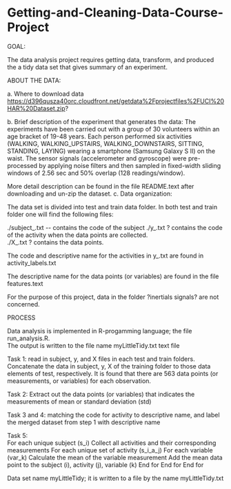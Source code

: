 Getting-and-Cleaning-Data-Course-Project
========================================
GOAL:  

The data analysis project requires getting data, transform, and produced the a tidy data set that gives summary of an experiment.

ABOUT THE DATA:

a. Where to download data
https://d396qusza40orc.cloudfront.net/getdata%2Fprojectfiles%2FUCI%20HAR%20Dataset.zip?

b. Brief description of the experiment that generates the data: 
The experiments have been carried out with a group of 30 volunteers within an age bracket of 19-48 years. Each person performed six activities (WALKING, WALKING_UPSTAIRS, WALKING_DOWNSTAIRS, SITTING, STANDING, LAYING) wearing a smartphone (Samsung Galaxy S II) on the waist.  The sensor signals (accelerometer and gyroscope) were pre-processed by applying noise filters and then sampled in fixed-width sliding windows of 2.56 sec and 50% overlap (128 readings/window).

More detail description can be found in the file README.text after downloading and un-zip the dataset.
c. Data organization:

The data set is divided into test and train data folder.  In both test and train folder one will find the following files:

./subject_<test or train>.txt  -- contains the code of the subject
./y_<test or train>.txt ? contains the code of the activity when the data points are collected.    
./X_<test or train>.txt ? contains the data points.  


The code and descriptive name  for the activities in y_<test or train>.txt  are found in activity_labels.txt 

The descriptive name for the data points (or variables) are found in the file features.text

For the purpose of this project, data in the folder ?inertials signals? are not concerned.


PROCESS

Data analysis is implemented in R-progamming language; the file run_analysis.R.  
The output is written to the file name myLittleTidy.txt text file


Task 1:  read in subject, y, and X files in each test and train folders.  Concatenate the data in subject, y, X of the training folder to those data elements of test, respectively.    It is found that there are 563 data points (or measurements, or variables) for each observation.

Task 2:  Extract out the data points (or variables) that indicates the measurements of mean or standard deviation (std) 

Task 3 and 4: matching the code for activity to descriptive name, and label the merged dataset from step 1 with descriptive name

Task 5:  
For each unique subject (s_i)
       Collect all activities and their corresponding measurements
       For each unique set of activity (s_i_a_j)
                      For each variable (var_k)
                                  Calculate the mean of the variable measurement
                                  Add the mean data point to the subject (i), activity (j), variable (k)
                      End for
      End for
End for

Data set name myLittleTidy; it is written to a file by the name myLittleTidy.txt
